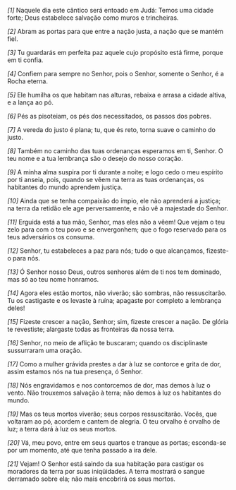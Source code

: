 *[1]* Naquele dia este cântico será entoado em Judá: Temos uma cidade forte; Deus estabelece salvação como muros e trincheiras.

*[2]* Abram as portas para que entre a nação justa, a nação que se mantém fiel.

*[3]* Tu guardarás em perfeita paz aquele cujo propósito está firme, porque em ti confia.

*[4]* Confiem para sempre no Senhor, pois o Senhor, somente o Senhor, é a Rocha eterna.

*[5]* Ele humilha os que habitam nas alturas, rebaixa e arrasa a cidade altiva, e a lança ao pó.

*[6]* Pés as pisoteiam, os pés dos necessitados, os passos dos pobres.

*[7]* A vereda do justo é plana; tu, que és reto, torna suave o caminho do justo.

*[8]* Também no caminho das tuas ordenanças esperamos em ti, Senhor. O teu nome e a tua lembrança são o desejo do nosso coração.

*[9]* A minha alma suspira por ti durante a noite; e logo cedo o meu espírito por ti anseia, pois, quando se vêem na terra as tuas ordenanças, os habitantes do mundo aprendem justiça.

*[10]* Ainda que se tenha compaixão do ímpio, ele não aprenderá a justiça; na terra da retidão ele age perversamente, e não vê a majestade do Senhor.

*[11]* Erguida está a tua mão, Senhor, mas eles não a vêem! Que vejam o teu zelo para com o teu povo e se envergonhem; que o fogo reservado para os teus adversários os consuma.

*[12]* Senhor, tu estabeleces a paz para nós; tudo o que alcançamos, fizeste-o para nós.

*[13]* Ó Senhor nosso Deus, outros senhores além de ti nos tem dominado, mas só ao teu nome honramos.

*[14]* Agora eles estão mortos, não viverão; são sombras, não ressuscitarão. Tu os castigaste e os levaste à ruína; apagaste por completo a lembrança deles!

*[15]* Fizeste crescer a nação, Senhor; sim, fizeste crescer a nação. De glória te revestiste; alargaste todas as fronteiras da nossa terra.

*[16]* Senhor, no meio de aflição te buscaram; quando os disciplinaste sussurraram uma oração.

*[17]* Como a mulher grávida prestes a dar à luz se contorce e grita de dor, assim estamos nós na tua presença, ó Senhor.

*[18]* Nós engravidamos e nos contorcemos de dor, mas demos à luz o vento. Não trouxemos salvação à terra; não demos à luz os habitantes do mundo.

*[19]* Mas os teus mortos viverão; seus corpos ressuscitarão. Vocês, que voltaram ao pó, acordem e cantem de alegria. O teu orvalho é orvalho de luz; a terra dará à luz os seus mortos.

*[20]* Vá, meu povo, entre em seus quartos e tranque as portas; esconda-se por um momento, até que tenha passado a ira dele.

*[21]* Vejam! O Senhor está saindo da sua habitação para castigar os moradores da terra por suas iniqüidades. A terra mostrará o sangue derramado sobre ela; não mais encobrirá os seus mortos.

